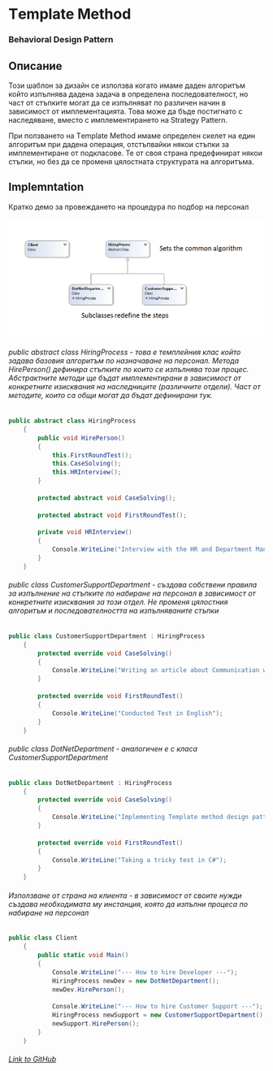 # Тemplate Method
### Behavioral Design Pattern

## Описание
Този шаблон за дизайн се използва когато имаме даден алгоритъм който изпълнява дадена задача в определена последователност, но част от стъпките могат да се изпълняват по различен начин в зависимост от имплементацията. Това може да бъде постигнато с наследяване, вместо с имплементирането на Strategy Pattern.

При ползването на Тemplate Method имаме определен скелет на един алгоритъм при дадена операция, отстъпвайки някои стъпки за имплементиране от подкласове. Те от своя страна предефинират някои стъпки, но без да се променя цялостната структурата на алгоритъма.

## Implemntation
Кратко демо за провеждането на процедура по подбор на персонал

![alt text](diagrams/templateMethod.png)

###### public abstract class HiringProcess - това е темплейния клас който задава базовия алгоритъм по назначаване на персонал. Метода HirePerson() дефинира стъпките по които се изпълнява този процес. Абстрактните методи ще бъдат имплементирани в зависимост от конкретните изисквания на наследниците (различните отдели). Част от методите, които са общи могат да бъдат дефинирани тук. 
~~~c#
public abstract class HiringProcess
    {
        public void HirePerson()
        {
            this.FirstRoundTest();
            this.CaseSolving();
            this.HRInterview();
        }

        protected abstract void CaseSolving();

        protected abstract void FirstRoundTest();

        private void HRInterview()
        {
            Console.WriteLine("Interview with the HR and Department Managers");
        }
    }
~~~

###### public class CustomerSupportDepartment - създава собствени правила за изпълнение на стъпките по набиране на персонал в зависимост от конкретните изисквания за този отдел. Не променя цялостния алгоритъм и последователността на изпълняваните стъпки
~~~c#
public class CustomerSupportDepartment : HiringProcess
    {
        protected override void CaseSolving()
        {
            Console.WriteLine("Writing an article about Communication with difficult clients");
        }

        protected override void FirstRoundTest()
        {
            Console.WriteLine("Conducted Test in English");
        }
    }
~~~

###### public class DotNetDepartment - аналогичен е с класа CustomerSupportDepartment 
~~~c#
public class DotNetDepartment : HiringProcess
    {
        protected override void CaseSolving()
        {
            Console.WriteLine("Implementing Template method design pattern");
        }

        protected override void FirstRoundTest()
        {
            Console.WriteLine("Taking a tricky test in C#");
        }
    }
~~~

###### Използване от страна на клиента - в зависимост от своите нужди създава необходимата му инстанция, която да изпълни процеса по набиране на персонал
~~~c#
public class Client
    {
        public static void Main()
        {
            Console.WriteLine("--- How to hire Developer ---");
            HiringProcess newDev = new DotNetDepartment();
            newDev.HirePerson();

            Console.WriteLine("--- How to hire Customer Support ---");
            HiringProcess newSupport = new CustomerSupportDepartment();
            newSupport.HirePerson();
        }
    }
~~~

###### [Link to GitHub](https://github.com/mdraganov/Telerik-Academy/blob/master/HQC/Behavioral-Patterns/templateMethod.md) 

